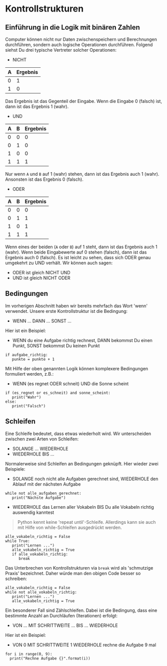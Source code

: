 # Kontrollstrukturen
 
## Einführung in die Logik mit binären Zahlen
 
Computer können nicht nur Daten zwischenspeichern und Berechnungen durchführen, sondern auch logische Operationen durchführen. Folgend siehst Du drei typische Vertreter solcher Operationen:
 
* NICHT
 
|A|Ergebnis|
|---|---|
|0|1|
|1|0|
 
Das Ergebnis ist das Gegenteil der Eingabe. Wenn die Eingabe 0 (falsch) ist, dann ist das Ergebnis 1 (wahr).
 
* UND
 
|A|B|Ergebnis|
|---|---|---|
|0|0|0|
|0|1|0|
|1|0|0|
|1|1|1|
 
Nur wenn `A` und `B` auf 1 (wahr) stehen, dann ist das Ergebnis auch 1 (wahr). Ansonsten ist das Ergebnis 0 (falsch).
 
* ODER
 
|A|B|Ergebnis|
|---|---|---|
|0|0|0|
|0|1|1|
|1|0|1|
|1|1|1|
 
Wenn eines der beiden (`A` oder `B`) auf 1 steht, dann ist das Ergebnis auch 1 (wahr). Wenn beide Eingabewerte auf 0 stehen (falsch), dann ist das Ergebnis auch 0 (falsch). Es ist leicht zu sehen, dass sich ODER genau umgekehrt zu UND verhält. Wir können auch sagen:
 
* ODER ist gleich NICHT UND
* UND ist gleich NICHT ODER
 
## Bedingungen
 
Im vorherigen Abschnitt haben wir bereits mehrfach das Wort 'wenn' verwendet. Unsere erste Kontrollstruktur ist die Bedingung:
 
* WENN ... DANN ... SONST ...
 
Hier ist ein Beispiel:
 
* WENN du eine Aufgabe richtig rechnest, DANN bekommst Du einen Punkt, SONST bekommst Du keinen Punkt

```
if aufgabe_richtig:
   punkte = punkte + 1
```
 
 
Mit Hilfe der oben genannten Logik können komplexere Bedingungen formuliert werden, z.B.:
 
* WENN (es regnet ODER schneit) UND die Sonne scheint
 
 ```
if (es_regnet or es_schneit) and sonne_scheint:
    print("Wahr")
else:
    print("Falsch") 
 ```

 
## Schleifen
 
Eine Schleife bedeutet, dass etwas wiederholt wird. Wir unterscheiden zwischen zwei Arten von Schleifen:
 
* SOLANGE ... WIEDERHOLE
* WIEDERHOLE BIS ...
 
Normalerweise sind Schleifen an Bedingungen geknüpft. Hier wieder zwei Beispiele:
 
* SOLANGE noch nicht alle Aufgaben gerechnet sind, WIEDERHOLE den Ablauf mit der nächsten Aufgabe

```
while not alle_aufgaben_gerechnet:
   print("Nächste Aufgabe")
```

* WIEDERHOLE das Lernen aller Vokabeln BIS Du alle Vokabeln richtig auswendig kanntest

> Python kennt keine 'repeat until'-Schleife. Allerdings kann sie auch mit Hilfe von while-Schleifen ausgedrückt werden.

```
alle_vokabeln_richtig = False
while True:
   print("Lernen ...")
   alle_vokabeln_richtig = True
   if alle_vokabeln_richtig:
      break
```

Das Unterbrechen von Kontrollstrukturen via `break` wird als 'schmutzige Praxis' bezeichnet. Daher würde man den obigen Code besser so schreiben:

```
alle_vokabeln_richtig = False
while not alle_vokabeln_richtig:
   print("Lernen ...")
   alle_vokabeln_richtig = True
```

Ein besonderer Fall sind Zählschleifen. Dabei ist die Bedingung, dass eine bestimmte Anzahl an Durchläufen (Iterationen) erfolgt:
 
* VON ... MIT SCHRITTWEITE ... BIS ... WIEDERHOLE
 
Hier ist ein Beispiel:
 
* VON 0 MIT SCHRITTWEITE 1 WIEDERHOLE rechne die Aufgabe 9 mal

```
for i in range(0, 9):
  print("Rechne Aufgabe {}".format(i))
```
